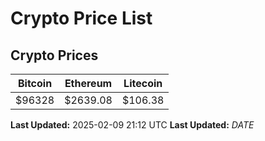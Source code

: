 # Crypto Price List

## Crypto Prices
| Bitcoin | Ethereum | Litecoin |
| ------- | -------- | -------- |
| $96328 | $2639.08 | $106.38 |
**Last Updated:** 2025-02-09 21:12 UTC
**Last Updated:** $DATE$
